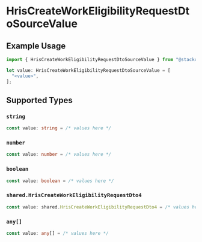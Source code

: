 # HrisCreateWorkEligibilityRequestDtoSourceValue

## Example Usage

```typescript
import { HrisCreateWorkEligibilityRequestDtoSourceValue } from "@stackone/stackone-client-ts/sdk/models/shared";

let value: HrisCreateWorkEligibilityRequestDtoSourceValue = [
  "<value>",
];
```

## Supported Types

### `string`

```typescript
const value: string = /* values here */
```

### `number`

```typescript
const value: number = /* values here */
```

### `boolean`

```typescript
const value: boolean = /* values here */
```

### `shared.HrisCreateWorkEligibilityRequestDto4`

```typescript
const value: shared.HrisCreateWorkEligibilityRequestDto4 = /* values here */
```

### `any[]`

```typescript
const value: any[] = /* values here */
```

